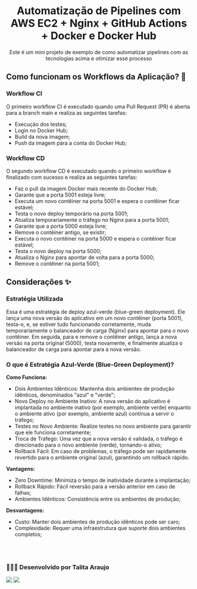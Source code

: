 <div align="center">

# Automatização de Pipelines com AWS EC2 + Nginx + GitHub Actions + Docker e Docker Hub

Este é um mini projeto de exemplo de como automatizar pipelines com as tecnologias acima e otimizar esse processo

</div>

## Como funcionam os Workflows da Aplicação? 👋

### Workflow CI

O primeiro workflow CI é executado quando uma Pull Request (PR) é aberta para a branch main e realiza as seguintes tarefas:

- Execução dos testes;
- Login no Docker Hub;
- Build da nova imagem;
- Push da imagem para a conta do Docker Hub;

### Workflow CD

O segundo workflow CD é executado quando o primeiro workflow é finalizado com sucesso e realiza as seguintes tarefas:

- Faz o pull da imagem Docker mais recente do Docker Hub;
- Garante que a porta 5001 esteja livre;
- Executa um novo contêiner na porta 5001 e espera o contêiner ficar estável;
- Testa o novo deploy temporário na porta 5001;
- Atualiza temporariamente o tráfego no Nginx para a porta 5001;
- Garante que a porta 5000 esteja livre;
- Remove o contêiner antigo, se existir;
- Executa o novo contêiner na porta 5000 e espera o contêiner ficar estável;
- Testa o novo deploy na porta 5000;
- Atualiza o Nginx para apontar de volta para a porta 5000;
- Remove o contêiner na porta 5001;

## Considerações ✨

### Estratégia Utilizada

Essa é uma estratégia de deploy azul-verde (blue-green deployment). Ele lança uma nova versão do aplicativo em um novo contêiner (porta 5001), testa-o, e, se estiver tudo funcionando corretamente, muda temporariamente o balanceador de carga (Nginx) para apontar para o novo contêiner. Em seguida, para e remove o contêiner antigo, lança a nova versão na porta original (5000), testa novamente, e finalmente atualiza o balanceador de carga para apontar para a nova versão.

### O que é Estratégia Azul-Verde (Blue-Green Deployment)?

**Como Funciona:**

- Dois Ambientes Idênticos: Mantenha dois ambientes de produção idênticos, denominados "azul" e "verde";
- Novo Deploy no Ambiente Inativo: A nova versão do aplicativo é implantada no ambiente inativo (por exemplo, ambiente verde) enquanto o ambiente ativo (por exemplo, ambiente azul) continua a servir o tráfego;
- Testes no Novo Ambiente: Realize testes no novo ambiente para garantir que ele funciona corretamente;
- Troca de Tráfego: Uma vez que a nova versão é validada, o tráfego é direcionado para o novo ambiente (verde), tornando-o ativo;
- Rollback Fácil: Em caso de problemas, o tráfego pode ser rapidamente revertido para o ambiente original (azul), garantindo um rollback rápido.

**Vantagens:**

- Zero Downtime: Minimiza o tempo de inatividade durante a implantação;
- Rollback Rápido: Fácil reversão para a versão anterior em caso de falhas;
- Ambientes Idênticos: Consistência entre os ambientes de produção;

**Desvantagens:**

- Custo: Manter dois ambientes de produção idênticos pode ser caro;
- Complexidade: Requer uma infraestrutura que suporte dois ambientes completos;

<br><br>

### 👩🏽‍💻 Desenvolvido por Talita Araujo

<div align="left">
  <a href = "mailto:talitacumi.araujo@gmail.com"><img src="https://img.shields.io/badge/-Gmail-db4a39?style=for-the-badge&logo=gmail&logoColor=white"></a>
  <a href="https://www.linkedin.com/in/talitaaraujodev" target="_blank"><img src="https://img.shields.io/badge/LinkedIn-0077B5?style=for-the-badge&logo=linkedin&logoColor=white"></a>
</div>
